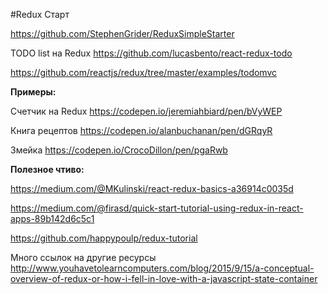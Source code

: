 #Redux Старт

https://github.com/StephenGrider/ReduxSimpleStarter

TODO list на Redux
https://github.com/lucasbento/react-redux-todo

https://github.com/reactjs/redux/tree/master/examples/todomvc

**Примеры:**

Счетчик на Redux
https://codepen.io/jeremiahbiard/pen/bVyWEP

Книга рецептов
https://codepen.io/alanbuchanan/pen/dGRqyR

Змейка
https://codepen.io/CrocoDillon/pen/pgaRwb

**Полезное чтиво:**

https://medium.com/@MKulinski/react-redux-basics-a36914c0035d

https://medium.com/@firasd/quick-start-tutorial-using-redux-in-react-apps-89b142d6c5c1

https://github.com/happypoulp/redux-tutorial

Много ссылок на другие ресурсы
http://www.youhavetolearncomputers.com/blog/2015/9/15/a-conceptual-overview-of-redux-or-how-i-fell-in-love-with-a-javascript-state-container